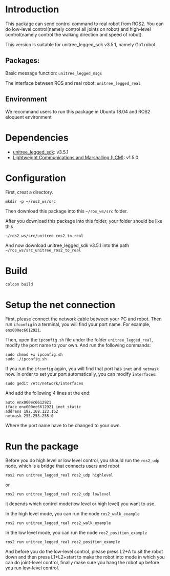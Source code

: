 # Introduction
This package can send control command to real robot from ROS2. You can do low-level control(namely control all joints on robot) and high-level control(namely control the walking direction and speed of robot).

This version is suitable for unitree_legged_sdk v3.5.1, namely Go1 robot.

## Packages:

Basic message function: `unitree_legged_msgs`

The interface between ROS and real robot: `unitree_legged_real`

## Environment
We recommand users to run this package in Ubuntu 18.04 and ROS2 eloquent environment

# Dependencies
* [unitree_legged_sdk](https://github.com/unitreerobotics): v3.5.1
* [Lightweight Communications and Marshalling (LCM)](https://github.com/lcm-proj/lcm/releases): v1.5.0

# Configuration
First, creat a directory.
```
mkdir -p ~/ros2_ws/src
```
Then download this package into this `~/ros_ws/src` folder. 

After you download this package into this folder, your folder should be like this
```
~/ros2_ws/src/unitree_ros2_to_real
```

And now download unitree_legged_sdk v3.5.1 into the path `~/ros_ws/src_unitree_ros2_to_real`


# Build
```
colcon build
```

# Setup the net connection
First, please connect the network cable between your PC and robot. Then run `ifconfig` in a terminal, you will find your port name. For example, `enx000ec6612921`.

Then, open the `ipconfig.sh` file under the folder `unitree_legged_real`, modify the port name to your own. And run the following commands:
```
sudo chmod +x ipconfig.sh
sudo ./ipconfig.sh
```
If you run the `ifconfig` again, you will find that port has `inet` and `netmask` now.
In order to set your port automatically, you can modify `interfaces`:
```
sudo gedit /etc/network/interfaces
```
And add the following 4 lines at the end:
```
auto enx000ec6612921
iface enx000ec6612921 inet static
address 192.168.123.162
netmask 255.255.255.0
```
Where the port name have to be changed to your own.

# Run the package
Before you do high level or low level control, you should run the `ros2_udp` node, which is a bridge that connects users and robot
```
ros2 run unitree_legged_real ros2_udp highlevel
```

or

```
ros2 run unitree_legged_real ros2_udp lowlevel
```

it depends which control mode(low level or high level) you want to use.

In the high level mode, you can run the node `ros2_walk_example`
```
ros2 run unitree_legged_real ros2_walk_example
```

In the low level mode, you can run the node `ros2_position_example`
```
ros2 run unitree_legged_real ros2_position_example
```

And before you do the low-level control, please press L2+A to sit the robot down and then press L1+L2+start to make the robot into
mode in which you can do joint-level control, finally make sure you hang the robot up before you run low-level control.

